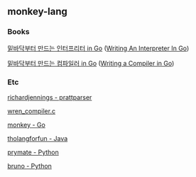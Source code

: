 ## monkey-lang

### Books

<a href="https://www.yes24.com/Product/Goods/103157156">밑바닥부터 만드는 인터프리터 in Go</a> (<a href="https://interpreterbook.com/">Writing An Interpreter In Go</a>)

<a href="https://www.yes24.com/Product/Goods/103099817">밑바닥부터 만드는 컴파일러 in Go</a> (<a href="https://compilerbook.com/">Writing a Compiler in Go</a>)

### Etc

<a href="https://github.com/richardjennings/prattparser">richardjennings - prattparser</a>

<a href="https://github.com/wren-lang/wren/blob/main/src/vm/wren_compiler.c">wren_compiler.c</a>

<a href="https://github.com/skx/monkey">monkey - Go</a>

<a href="https://github.com/thoqbk/tholangforfun">tholangforfun - Java</a>

<a href="https://github.com/NightShade256/prymate">prymate - Python</a>

<a href="https://github.com/MarioAriasC/bruno">bruno - Python</a>
